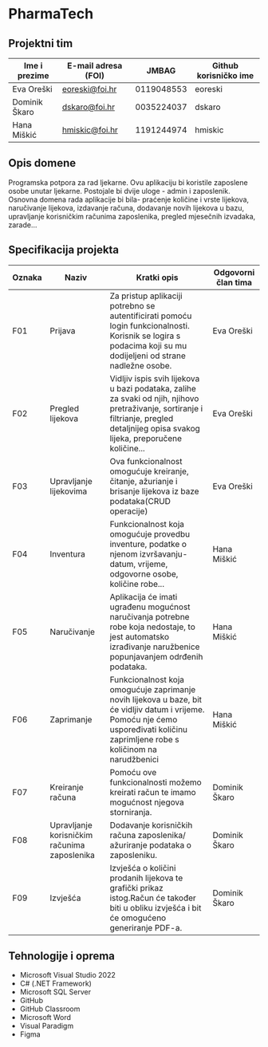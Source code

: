 
# PharmaTech 

## Projektni tim

Ime i prezime | E-mail adresa (FOI) | JMBAG | Github korisničko ime
------------  | ------------------- | ----- | ---------------------
Eva Oreški | eoreski@foi.hr | 0119048553 | eoreski
Dominik Škaro | dskaro@foi.hr | 0035224037 | dskaro
Hana Miškić | hmiskic@foi.hr | 1191244974| hmiskic


## Opis domene
Programska potpora za rad ljekarne. Ovu aplikaciju bi koristile zaposlene osobe unutar ljekarne. Postojale bi dvije uloge - admin i zaposlenik. Osnovna domena rada aplikacije bi bila- praćenje količine i vrste lijekova, naručivanje lijekova, izdavanje računa, dodavanje novih lijekova u bazu, upravljanje korisničkim računima zaposlenika, pregled mjesečnih izvadaka, zarade...

## Specifikacija projekta

Oznaka | Naziv | Kratki opis | Odgovorni član tima
------ | ----- | ----------- | -------------------
F01 |Prijava  | Za pristup aplikaciji potrebno se autentificirati pomoću login funkcionalnosti. Korisnik se logira s podacima koji su mu dodijeljeni od strane nadležne osobe. | Eva Oreški
F02 |Pregled lijekova  | Vidljiv ispis svih lijekova u bazi podataka, zalihe za svaki od njih, njihovo pretraživanje, sortiranje i filtrianje, pregled detaljnijeg opisa svakog lijeka, preporučene količine...  | Eva Oreški
F03 |Upravljanje lijekovima | Ova funkcionalnost omogućuje kreiranje, čitanje, ažurianje i brisanje lijekova iz baze podataka(CRUD operacije) | Eva Oreški
F04 |Inventura| Funkcionalnost koja omogućuje provedbu inventure, podatke o njenom izvršavanju- datum, vrijeme, odgovorne osobe, količine robe...| Hana Miškić
F05 |Naručivanje  | Aplikacija će imati ugrađenu mogućnost naručivanja potrebne robe koja nedostaje, to jest automatsko izrađivanje naružbenice popunjavanjem odrđenih podataka. | Hana Miškić
F06 |Zaprimanje | Funkcionalnost koja omogućuje zaprimanje novih lijekova u baze, bit će vidljiv datum i vrijeme. Pomoću nje ćemo uspoređivati količinu zaprimljene robe s količinom na narudžbenici |Hana Miškić
F07 |Kreiranje računa  |Pomoću ove funkcionalnosti možemo kreirati račun te imamo mogućnost njegova storniranja.| Dominik Škaro
F08 |Upravljanje korisničkim računima zaposlenika | Dodavanje korisničkih računa zaposlenika/ ažuriranje podataka o zaposleniku.  | Dominik Škaro
F09 |Izvješća | Izvješća o količini prodanih lijekova te grafički prikaz istog.Račun će također biti u obliku izvješća i bit će omogućeno generiranje PDF-a. | Dominik Škaro

## Tehnologije i oprema
- Microsoft Visual Studio 2022
- C# (.NET Framework)
- Microsoft SQL Server
- GitHub
- GitHub Classroom
- Microsoft Word
- Visual Paradigm
- Figma
